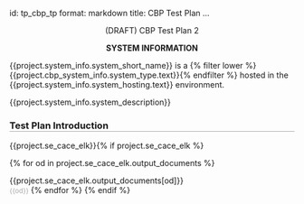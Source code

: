id: tp_cbp_tp
format: markdown
title: CBP Test Plan
...
<style type="text/css" scoped>
    h2 { border-bottom:1px solid #888; }
    h3 { border-bottom: 0.5px solid #aaa; }
    h4 { margin-top: 15px; font-weight: bold; font-size: 1em; }
    blockquote { color: #666; font-size:0.8em; margin: 0 10px; }
    .notice {color: red; font-size:3.0em; text-align:center; transform: scaleY(.85);
    font-weight: bold;}
    table, th, td { border: 1px solid #888; }
    th, td { padding: 15px; text-align: left;}
</style>

<center>
(DRAFT) CBP Test Plan 2
</center>

<div style="font-weight: bold;">
  <p style="text-align: center;">
    SYSTEM INFORMATION
  </p>
</div>

<div>
  <p>{{project.system_info.system_short_name}} is a {% filter lower %}{{project.cbp_system_info.system_type.text}}{% endfilter %} hosted in the {{project.system_info.system_hosting.text}} environment.
  </p>
  <p>
    {{project.system_info.system_description}}
  </p>
</div>


<div>
  <h3>Test Plan Introduction</h3>{{project.se_cace_elk}}{% if project.se_cace_elk %}

  {% for od in project.se_cace_elk.output_documents %}
    <div style="margin: 12px 0 0 0;">
        {{project.se_cace_elk.output_documents[od]}}
    </div>
    <small style="color: #aaa;">{{od}}</small>
  {% endfor %}
  {% endif %}
</div>

